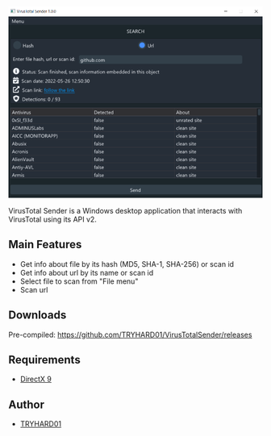 ![Screenshot](VirusTotalSender.png)

VirusTotal Sender is a Windows desktop application that interacts with VirusTotal
using its API v2.

Main Features
---
- Get info about file by its hash (MD5, SHA-1, SHA-256) or scan id
- Get info about url by its name or scan id
- Select file to scan from "File menu"
- Scan url

Downloads
---
Pre-compiled: https://github.com/TRYHARD01/VirusTotalSender/releases

Requirements
---
- [DirectX 9](https://www.microsoft.com/en-us/download/35)

Author
---
- [TRYHARD01](https://github.com/sergoutre)
